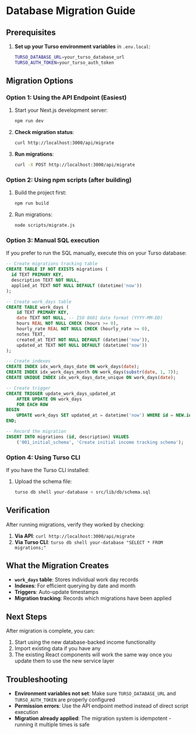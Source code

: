 # Database Migration Guide

## Prerequisites

1. **Set up your Turso environment variables** in `.env.local`:
   ```bash
   TURSO_DATABASE_URL=your_turso_database_url
   TURSO_AUTH_TOKEN=your_turso_auth_token
   ```

## Migration Options

### Option 1: Using the API Endpoint (Easiest)

1. Start your Next.js development server:
   ```bash
   npm run dev
   ```

2. **Check migration status**:
   ```bash
   curl http://localhost:3000/api/migrate
   ```

3. **Run migrations**:
   ```bash
   curl -X POST http://localhost:3000/api/migrate
   ```

### Option 2: Using npm scripts (after building)

1. Build the project first:
   ```bash
   npm run build
   ```

2. Run migrations:
   ```bash
   node scripts/migrate.js
   ```

### Option 3: Manual SQL execution

If you prefer to run the SQL manually, execute this on your Turso database:

```sql
-- Create migrations tracking table
CREATE TABLE IF NOT EXISTS migrations (
  id TEXT PRIMARY KEY,
  description TEXT NOT NULL,
  applied_at TEXT NOT NULL DEFAULT (datetime('now'))
);

-- Create work_days table
CREATE TABLE work_days (
    id TEXT PRIMARY KEY,
    date TEXT NOT NULL, -- ISO 8601 date format (YYYY-MM-DD)
    hours REAL NOT NULL CHECK (hours >= 0),
    hourly_rate REAL NOT NULL CHECK (hourly_rate >= 0),
    notes TEXT,
    created_at TEXT NOT NULL DEFAULT (datetime('now')),
    updated_at TEXT NOT NULL DEFAULT (datetime('now'))
);

-- Create indexes
CREATE INDEX idx_work_days_date ON work_days(date);
CREATE INDEX idx_work_days_month ON work_days(substr(date, 1, 7));
CREATE UNIQUE INDEX idx_work_days_date_unique ON work_days(date);

-- Create trigger
CREATE TRIGGER update_work_days_updated_at 
    AFTER UPDATE ON work_days
    FOR EACH ROW
BEGIN
    UPDATE work_days SET updated_at = datetime('now') WHERE id = NEW.id;
END;

-- Record the migration
INSERT INTO migrations (id, description) VALUES 
    ('001_initial_schema', 'Create initial income tracking schema');
```

### Option 4: Using Turso CLI

If you have the Turso CLI installed:

1. Upload the schema file:
   ```bash
   turso db shell your-database < src/lib/db/schema.sql
   ```

## Verification

After running migrations, verify they worked by checking:

1. **Via API**: `curl http://localhost:3000/api/migrate`
2. **Via Turso CLI**: `turso db shell your-database "SELECT * FROM migrations;"`

## What the Migration Creates

- **`work_days` table**: Stores individual work day records
- **Indexes**: For efficient querying by date and month
- **Triggers**: Auto-update timestamps
- **Migration tracking**: Records which migrations have been applied

## Next Steps

After migration is complete, you can:

1. Start using the new database-backed income functionality
2. Import existing data if you have any
3. The existing React components will work the same way once you update them to use the new service layer

## Troubleshooting

- **Environment variables not set**: Make sure `TURSO_DATABASE_URL` and `TURSO_AUTH_TOKEN` are properly configured
- **Permission errors**: Use the API endpoint method instead of direct script execution
- **Migration already applied**: The migration system is idempotent - running it multiple times is safe